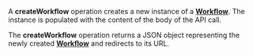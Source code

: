 <a name="createWorkflow"></a>A **createWorkflow** operation creates a new instance of a <a href="#workflows">**Workflow**</a>. The instance is populated with the content of the body of the API call.

The **createWorkflow** operation returns a JSON object representing the newly created <a href="#workflows">**Workflow**</a> and redirects to its URL.
